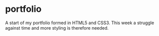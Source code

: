 # portfolio

A start of my portfolio formed in HTML5 and CSS3. This week a struggle against time and more styling is therefore needed.